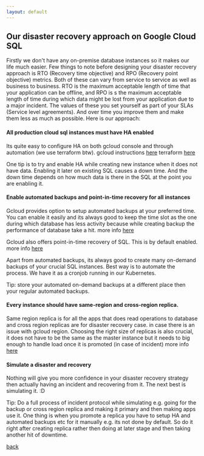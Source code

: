 ```yaml
---
layout: default
---
```


## Our disaster recovery approach on Google Cloud SQL

Firstly we don't have any on-premise database instances so it makes our life much easier. Few things to note before designing your disaster recovery approach is RTO (Recovery time objective) and RPO (Recovery point objective) metrics. Both of these can vary from service to service as well as business to business. RTO is the maximum acceptable length of time that your application can be offline, and RPO is s the maximum acceptable length of time during which data might be lost from your application due to a major incident. The values of these you set yourself as part of your SLAs (Service level agreements). And over time you improve them and make them less as much as possible.
Here is our approach:
#### All production cloud sql instances must have HA enabled

Its quite easy to configure HA on both gcloud console and through automation (we use terraform btw).
gcloud instructions [here](https://cloud.google.com/sql/docs/mysql/configure-ha)
terraform [here](https://registry.terraform.io/providers/hashicorp/google/latest/docs/resources/sql_database_instance#availability_type)

One tip is to try and enable HA while creating new instance when it does not have data. Enabling it later on existing SQL causes a down time. And the down time depends on how much data is there in the SQL at the point you are enabling it.

#### Enable automated backups and point-in-time recovery for all instances

Gcloud provides option to setup automated backups at your preferred time. You can enable it easily and its always good to keep the time slot as the one during which database has less activity because while creating backup the performance of database take a hit.
more info [here](https://cloud.google.com/sql/docs/postgres/backup-recovery/backing-up)

Gcloud also offers point-in-time recovery of SQL. This is by default enabled. more info [here](https://cloud.google.com/sql/docs/postgres/backup-recovery/pitr#pitr)

Apart from automated backups, its always good to create many on-demand backups of your crucial SQL instances. Best way is to automate the process. We have it as a cronjob running in our Kubernetes. 

Tip: store your automated on-demand backups at a different place then your regular automated backups.

#### Every instance should have same-region and cross-region replica.

Same region replica is for all the apps that does read operations to database and cross region replicas are for disaster recovery case. in case there is an issue with gcloud region. Choosing the right size of replicas is also crucial, it does not have to be the same as the master instance but it needs to big enough to handle load once it is promoted (in case of incident)
more info [here](https://cloud.google.com/blog/products/databases/introducing-cross-region-replica-for-cloud-sql)

#### Simulate a disaster and recovery

Nothing will give you more confidence in your disaster recovery strategy then actually having an incident and recovering from it. The next best is simulating it. :D

Tip: Do a full process of incident protocol while simulating e.g. going for the backup or cross region replica and making it primary and then making apps use it. One thing is when you promote a replica you have to setup HA and automated backups etc for it manually e.g. its not done by default. So do it right after creating replica rather then doing at later stage and then taking another hit of downtime.


[back](../)